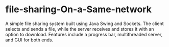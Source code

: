 # file-sharing-On-a-Same-network
A simple file sharing system built using Java Swing and Sockets. The client selects and sends a file, while the server receives and stores it with an option to download. Features include a progress bar, multithreaded server, and GUI for both ends.
